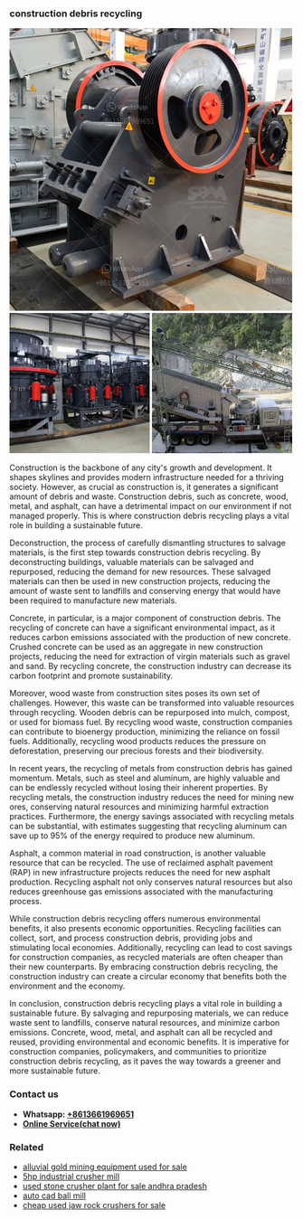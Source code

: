 <h3>construction debris recycling</h3><img src='1702953045.jpg' alt=''><p>Construction is the backbone of any city's growth and development. It shapes skylines and provides modern infrastructure needed for a thriving society. However, as crucial as construction is, it generates a significant amount of debris and waste. Construction debris, such as concrete, wood, metal, and asphalt, can have a detrimental impact on our environment if not managed properly. This is where construction debris recycling plays a vital role in building a sustainable future.</p><p>Deconstruction, the process of carefully dismantling structures to salvage materials, is the first step towards construction debris recycling. By deconstructing buildings, valuable materials can be salvaged and repurposed, reducing the demand for new resources. These salvaged materials can then be used in new construction projects, reducing the amount of waste sent to landfills and conserving energy that would have been required to manufacture new materials.</p><p>Concrete, in particular, is a major component of construction debris. The recycling of concrete can have a significant environmental impact, as it reduces carbon emissions associated with the production of new concrete. Crushed concrete can be used as an aggregate in new construction projects, reducing the need for extraction of virgin materials such as gravel and sand. By recycling concrete, the construction industry can decrease its carbon footprint and promote sustainability.</p><p>Moreover, wood waste from construction sites poses its own set of challenges. However, this waste can be transformed into valuable resources through recycling. Wooden debris can be repurposed into mulch, compost, or used for biomass fuel. By recycling wood waste, construction companies can contribute to bioenergy production, minimizing the reliance on fossil fuels. Additionally, recycling wood products reduces the pressure on deforestation, preserving our precious forests and their biodiversity.</p><p>In recent years, the recycling of metals from construction debris has gained momentum. Metals, such as steel and aluminum, are highly valuable and can be endlessly recycled without losing their inherent properties. By recycling metals, the construction industry reduces the need for mining new ores, conserving natural resources and minimizing harmful extraction practices. Furthermore, the energy savings associated with recycling metals can be substantial, with estimates suggesting that recycling aluminum can save up to 95% of the energy required to produce new aluminum.</p><p>Asphalt, a common material in road construction, is another valuable resource that can be recycled. The use of reclaimed asphalt pavement (RAP) in new infrastructure projects reduces the need for new asphalt production. Recycling asphalt not only conserves natural resources but also reduces greenhouse gas emissions associated with the manufacturing process.</p><p>While construction debris recycling offers numerous environmental benefits, it also presents economic opportunities. Recycling facilities can collect, sort, and process construction debris, providing jobs and stimulating local economies. Additionally, recycling can lead to cost savings for construction companies, as recycled materials are often cheaper than their new counterparts. By embracing construction debris recycling, the construction industry can create a circular economy that benefits both the environment and the economy.</p><p>In conclusion, construction debris recycling plays a vital role in building a sustainable future. By salvaging and repurposing materials, we can reduce waste sent to landfills, conserve natural resources, and minimize carbon emissions. Concrete, wood, metal, and asphalt can all be recycled and reused, providing environmental and economic benefits. It is imperative for construction companies, policymakers, and communities to prioritize construction debris recycling, as it paves the way towards a greener and more sustainable future.</p><h3>Contact us</h3><ul><li><strong>Whatsapp:&nbsp;<a href="https://wa.me/8613661969651">+8613661969651</a></strong></li><li><a href="https://swt.shibang-china.com/?git&amp;zhl&amp;construction debris recycling"><strong>Online Service(chat now)</strong></a></li></ul><h3>Related</h3><ul><li><a href='alluvial gold mining equipment used for sale.md'>alluvial gold mining equipment used for sale</a></li><li><a href='5hp industrial crusher mill.md'>5hp industrial crusher mill</a></li><li><a href='used stone crusher plant for sale andhra pradesh.md'>used stone crusher plant for sale andhra pradesh</a></li><li><a href='auto cad ball mill.md'>auto cad ball mill</a></li><li><a href='cheap used jaw rock crushers for sale.md'>cheap used jaw rock crushers for sale</a></li></ul>